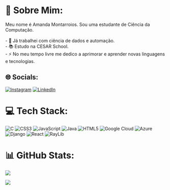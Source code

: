 # 💫 Sobre Mim:
Meu nome é Amanda Montarroios. Sou uma estudante de Ciência da Computação.<br><br>- 🔭 Já trabalhei com ciência de dados e automação.<br>- 📚 Estudo na CESAR School.<br>- ⚡ No meu tempo livre me dedico a aprimorar e aprender novas linguagens e tecnologias.


## 🌐 Socials:
[![Instagram](https://img.shields.io/badge/Instagram-%23E4405F.svg?logo=Instagram&logoColor=white)](https://instagram.com/amandamontarroios) [![LinkedIn](https://img.shields.io/badge/LinkedIn-%230077B5.svg?logo=linkedin&logoColor=white)](https://linkedin.com/in/amanda-montarroios-150b90319) 

# 💻 Tech Stack:
![C](https://img.shields.io/badge/c-%2300599C.svg?style=for-the-badge&logo=c&logoColor=white) ![CSS3](https://img.shields.io/badge/css3-%231572B6.svg?style=for-the-badge&logo=css3&logoColor=white) ![JavaScript](https://img.shields.io/badge/javascript-%23323330.svg?style=for-the-badge&logo=javascript&logoColor=%23F7DF1E) ![Java](https://img.shields.io/badge/java-%23ED8B00.svg?style=for-the-badge&logo=openjdk&logoColor=white) ![HTML5](https://img.shields.io/badge/html5-%23E34F26.svg?style=for-the-badge&logo=html5&logoColor=white) ![Google Cloud](https://img.shields.io/badge/GoogleCloud-%234285F4.svg?style=for-the-badge&logo=google-cloud&logoColor=white) ![Azure](https://img.shields.io/badge/azure-%230072C6.svg?style=for-the-badge&logo=microsoftazure&logoColor=white) ![Django](https://img.shields.io/badge/django-%23092E20.svg?style=for-the-badge&logo=django&logoColor=white) ![React](https://img.shields.io/badge/react-%2320232a.svg?style=for-the-badge&logo=react&logoColor=%2361DAFB) ![RayLib](https://img.shields.io/badge/RAYLIB-FFFFFF?style=for-the-badge&logo=raylib&logoColor=black)
# 📊 GitHub Stats:
![](https://nirzak-streak-stats.vercel.app/?user=amanda-montarroios&theme=dark&hide_border=false)<br/>

[![](https://visitcount.itsvg.in/api?id=amanda-montarroios&icon=0&color=0)](https://visitcount.itsvg.in)
